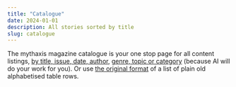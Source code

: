 ```yaml
---
title: "Catalogue"
date: 2024-01-01
description: All stories sorted by title
slug: catalogue
---
```


The mythaxis magazine catalogue is your one stop page for all content listings, [by title, issue, date, author](https://github.com/mythaxis/mythaxis.github.io/blob/author-index/data/xway2-metadata.json), [genre, topic or category](https://github.com/mythaxis/mythaxis.github.io/blob/master/content/archive.md) (because AI will do your work for you). Or use [the original format](https://mythaxis.wordpress.com/mythaxis-magazine/) of a list of plain old alphabetised table rows.